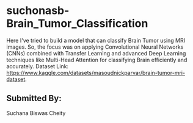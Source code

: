 # suchonasb-Brain_Tumor_Classification
Here I've tried to build a model that can classify Brain Tumor using MRI images. So, the focus was on applying Convolutional Neural Networks (CNNs) combined with Transfer Learning and advanced Deep Learning techniques like Multi-Head Attention for classifying Brain efficiently and accurately.
Dataset Link: https://www.kaggle.com/datasets/masoudnickparvar/brain-tumor-mri-dataset.  

## Submitted By:  
Suchana Biswas Cheity  
